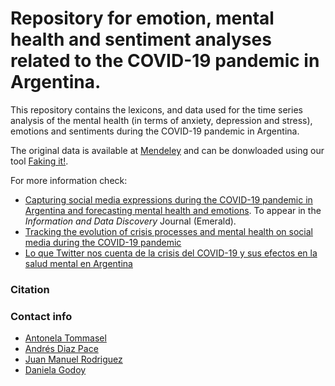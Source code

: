 # Repository for emotion, mental health and sentiment analyses related to the COVID-19 pandemic in Argentina.

This repository contains the lexicons, and data used for the time series analysis of the mental health (in terms of anxiety, depression and stress), emotions and sentiments during the COVID-19 pandemic in Argentina.

The original data is available at [Mendeley](https://data.mendeley.com/datasets/nv8k69y59d/2  ) and can be donwloaded using our tool [Faking it!](https://github.com/knife982000/FakingIt).

For more information check:

* [Capturing social media expressions during the COVID-19 pandemic in Argentina and forecasting mental health and emotions](https://arxiv.org/abs/2101.04540). To appear in the _Information and Data Discovery_ Journal (Emerald).
* [Tracking the evolution of crisis processes and mental health on social media during the COVID-19 pandemic](https://arxiv.org/abs/2011.11024)
* [Lo que Twitter nos cuenta de la crisis del COVID-19 y sus efectos en la salud mental en Argentina](https://medium.com/@antonelatommasel/lo-que-twitter-nos-cuenta-de-la-crisis-del-covid-19-y-sus-efectos-en-la-salud-mental-en-argentina-44ae49fae73c)

### Citation


### Contact info

* [Antonela Tommasel](mailto:antonela.tommasel@isistan.unicen.edu.ar)
* [Andrés Diaz Pace](mailto:andres.diazpace@isistan.unicen.edu.ar)
* [Juan Manuel Rodriguez](mailto:juanmanuel.rodriguez@isistan.unicen.edu.ar)
* [Daniela Godoy](mailto:daniela.godoy@isistan.unicen.edu.ar)
